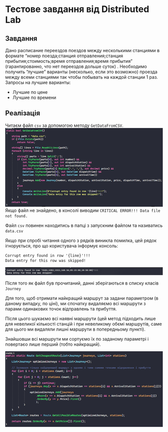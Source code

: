 # Тестове завдання від Distributed Lab

## Завдання
Дано расписание переездов поездов между несколькими станциями в формате “номер поезда;станция отправления;станция прибытия;стоимость;время отправления;время прибытия” (гарантированно, что нет переездов дольше суток) . Необходимо получить “лучшие” варианты (несколько, если это возможно) проезда между всеми станциями так чтобы побывать на каждой станции 1 раз. Запросы на лучшие варианты:
- Лучшие по цене
- Лучшие по времени

## Реалізація
Читаєм файл `csv` за допомогою методу `GetDataFromCSV`.
![alt text](./assets/1.png)
Якщо файл не знайдено, в консолі виводим `CRITICAL ERROR!!! Data file not found.`

Файл `csv` повинен находитись в папці з запускним файлом та називатись `data.csv`

Якщо при спробі читання одного з рядків виникла помилка, цей рядок ігнорується, про що користувача інформує консоль:
```
Corrupt entry found in row '{line}'!!!
Data entry for this row was skipped!
```
![alt text](./assets/2.png)

Після того як файл був прочитаний, данні зберігаються в списку класів `Journey`

Для того, щоб отримати найкращий маршрут за задани параметром (в даному випадку, по ціні), ми спочатку видаляємо всі маршрути з парами одинакових точок відправлень та прибуття.

Після цього шукаємо всі наявні маршрути  (цей метод підходить лише для невеликої кількості станцій і при невеликому обємі маршрутів, саме для цього ми видаляли лишні маршрути в попередньому пункті).

Знайшовши всі маршрути ми сортуємо їх по заданому параметрі і повертаєо лише перший (тобто найкращий).

![alt text](./assets/3.png)